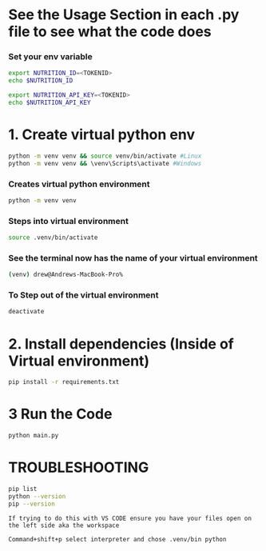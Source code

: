 # See the Usage Section in each .py file to see what the code does

### Set your env variable 
```bash
export NUTRITION_ID=<TOKENID>
echo $NUTRITION_ID

export NUTRITION_API_KEY=<TOKENID>
echo $NUTRITION_API_KEY
```

# 1. Create virtual python env
```bash
python -m venv venv && source venv/bin/activate #Linux
python -m venv venv && \venv\Scripts\activate #Windows
```

### Creates virtual python environment 
```bash
python -m venv venv 
```

### Steps into virtual environment 
```bash
source .venv/bin/activate
```

### See the terminal now has the name of your virtual environment
```bash
(venv) drew@Andrews-MacBook-Pro% 
```

### To Step out of the virtual environment 
```bash
deactivate
```

# 2. Install dependencies (Inside of Virtual environment)
```bash
pip install -r requirements.txt
```

# 3 Run the Code
```bash
python main.py
```

# TROUBLESHOOTING
```bash
pip list
python --version 
pip --version 
```
```plain text
If trying to do this with VS CODE ensure you have your files open on the left side aka the workspace 

Command+shift+p select interpreter and chose .venv/bin python
```